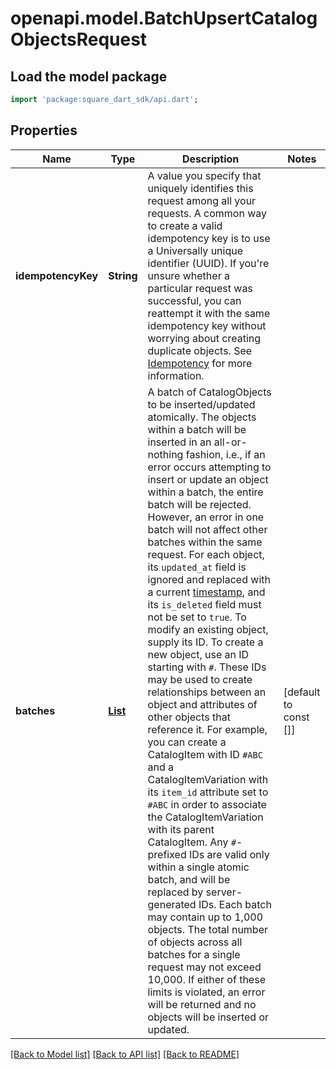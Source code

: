 # openapi.model.BatchUpsertCatalogObjectsRequest

## Load the model package
```dart
import 'package:square_dart_sdk/api.dart';
```

## Properties
Name | Type | Description | Notes
------------ | ------------- | ------------- | -------------
**idempotencyKey** | **String** | A value you specify that uniquely identifies this request among all your requests. A common way to create a valid idempotency key is to use a Universally unique identifier (UUID).  If you're unsure whether a particular request was successful, you can reattempt it with the same idempotency key without worrying about creating duplicate objects.  See [Idempotency](https://developer.squareup.com/docs/build-basics/common-api-patterns/idempotency) for more information. | 
**batches** | [**List<CatalogObjectBatch>**](CatalogObjectBatch.md) | A batch of CatalogObjects to be inserted/updated atomically. The objects within a batch will be inserted in an all-or-nothing fashion, i.e., if an error occurs attempting to insert or update an object within a batch, the entire batch will be rejected. However, an error in one batch will not affect other batches within the same request.  For each object, its `updated_at` field is ignored and replaced with a current [timestamp](https://developer.squareup.com/docs/build-basics/working-with-dates), and its `is_deleted` field must not be set to `true`.  To modify an existing object, supply its ID. To create a new object, use an ID starting with `#`. These IDs may be used to create relationships between an object and attributes of other objects that reference it. For example, you can create a CatalogItem with ID `#ABC` and a CatalogItemVariation with its `item_id` attribute set to `#ABC` in order to associate the CatalogItemVariation with its parent CatalogItem.  Any `#`-prefixed IDs are valid only within a single atomic batch, and will be replaced by server-generated IDs.  Each batch may contain up to 1,000 objects. The total number of objects across all batches for a single request may not exceed 10,000. If either of these limits is violated, an error will be returned and no objects will be inserted or updated. | [default to const []]

[[Back to Model list]](../README.md#documentation-for-models) [[Back to API list]](../README.md#documentation-for-api-endpoints) [[Back to README]](../README.md)


